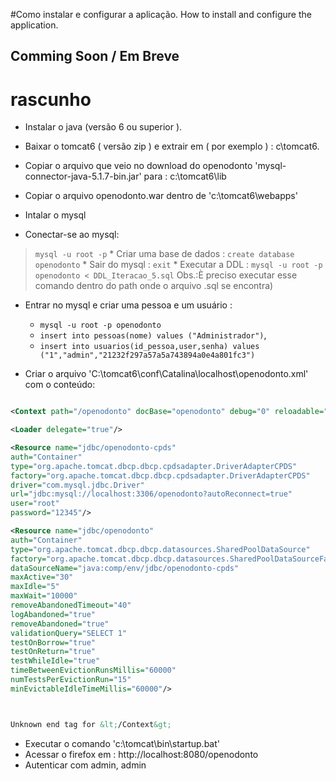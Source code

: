 #Como instalar e configurar a aplicação. How to install and configure the application.

## Comming Soon / Em Breve ##

# rascunho #

  * Instalar o java (versão 6 ou superior ).

  * Baixar o tomcat6 ( versão zip ) e extrair em ( por exemplo ) : c\tomcat6\.

  * Copiar o arquivo que veio no download do openodonto 'mysql-connector-java-5.1.7-bin.jar' para : c:\tomcat6\lib

  * Copiar o arquivo openodonto.war dentro de 'c:\tomcat6\webapps'

  * Intalar o mysql

  * Conectar-se ao mysql:
> `mysql -u root -p`
    * Criar uma base de dados :
> `create database openodonto`
    * Sair do mysql :
> `exit`
    * Executar a DDL :
> `mysql -u root -p openodonto < DDL_Iteracao_5.sql`
> Obs.:È preciso executar esse comando dentro do path onde o arquivo .sql se encontra)

  * Entrar no mysql e criar uma pessoa e um usuário :
    * `mysql -u root -p openodonto`
    * `insert into pessoas(nome) values ("Administrador")`,
    * `insert into usuarios(id_pessoa,user,senha) values ("1","admin","21232f297a57a5a743894a0e4a801fc3")`

  * Criar o arquivo 'C:\tomcat6\conf\Catalina\localhost\openodonto.xml' com o conteúdo:

```xml

<Context path="/openodonto" docBase="openodonto" debug="0" reloadable="true" crossContext="true">

<Loader delegate="true"/>

<Resource name="jdbc/openodonto-cpds"
auth="Container"
type="org.apache.tomcat.dbcp.dbcp.cpdsadapter.DriverAdapterCPDS"
factory="org.apache.tomcat.dbcp.dbcp.cpdsadapter.DriverAdapterCPDS"
driver="com.mysql.jdbc.Driver"
url="jdbc:mysql://localhost:3306/openodonto?autoReconnect=true"
user="root"
password="12345"/>

<Resource name="jdbc/openodonto"
auth="Container"
type="org.apache.tomcat.dbcp.dbcp.datasources.SharedPoolDataSource"
factory="org.apache.tomcat.dbcp.dbcp.datasources.SharedPoolDataSourceFactory"
dataSourceName="java:comp/env/jdbc/openodonto-cpds"
maxActive="30"
maxIdle="5"
maxWait="10000"
removeAbandonedTimeout="40"
logAbandoned="true"
removeAbandoned="true"
validationQuery="SELECT 1"
testOnBorrow="true"
testOnReturn="true"
testWhileIdle="true"
timeBetweenEvictionRunsMillis="60000"
numTestsPerEvictionRun="15"
minEvictableIdleTimeMillis="60000"/>



Unknown end tag for &lt;/Context&gt;


```

  * Executar o comando 'c:\tomcat\bin\startup.bat'
  * Acessar o firefox em : http://localhost:8080/openodonto
  * Autenticar com admin, admin